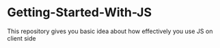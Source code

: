 # Getting-Started-With-JS
This repository gives you basic idea about how effectively you use JS on client side
